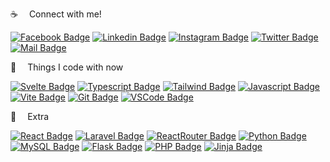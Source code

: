 

:coffee: &emsp;Connect with me!

[![Facebook Badge](https://img.shields.io/badge/Facebook-1877F2?style=for-the-badge&logo=facebook&logoColor=white)](https://www.facebook.com/mir.labib.hossain/) 
[![Linkedin Badge](https://img.shields.io/badge/LinkedIn-0077B5?style=for-the-badge&logo=linkedin&logoColor=white)](https://www.linkedin.com/in/mir-labib-hossain-775b321aa/) 
[![Instagram Badge](https://img.shields.io/badge/Instagram-E4405F?style=for-the-badge&logo=instagram&logoColor=white)](https://www.instagram.com/_mir.labib_/) 
[![Twitter Badge](https://img.shields.io/badge/Twitter-1DA1F2?style=for-the-badge&logo=twitter&logoColor=white)](https://twitter.com/MirLabibHossain) 
[![Mail Badge](https://img.shields.io/badge/Gmail-D14836?style=for-the-badge&logo=gmail&logoColor=white)](mailto:mirlabibhossain99@gmail.com)


:basketball: &emsp;Things I code with now

[![Svelte Badge](https://img.shields.io/badge/Sveltekit-4A4A55?style=for-the-badge&logo=svelte&logoColor=FF3E00)](#)
[![Typescript Badge](https://img.shields.io/badge/-Typescript-007acc?style=for-the-badge&labelColor=black&logo=typescript&logoColor=007acc)](#)
[![Tailwind Badge](https://img.shields.io/badge/Tailwind_CSS-38B2AC?style=for-the-badge&logo=tailwind-css&logoColor=white)](#)
[![Javascript Badge](https://img.shields.io/badge/-Javascript-F0DB4F?style=for-the-badge&labelColor=black&logo=javascript&logoColor=F0DB4F)](#)
[![Vite Badge](https://img.shields.io/badge/vite-A14AED?style=for-the-badge&logo=vite&logoColor=white)](#)
[![Git Badge](https://img.shields.io/badge/Git-F05032?style=for-the-badge&logo=git&logoColor=white)](https://github.com/Mir-Fayek-Hossain)
[![VSCode Badge](https://img.shields.io/badge/Visual_Studio-1877F2?style=for-the-badge&logo=visual%20studio&logoColor=white)](#) 



:gift: &emsp;Extra

[![React Badge](https://img.shields.io/badge/React-20232A?style=for-the-badge&logo=react&logoColor=61DAFB)](https://github.com/Mir-Fayek-Hossain/ajkerkhobor-ReactJS)
[![Laravel Badge](https://img.shields.io/badge/Laravel-F05032?style=for-the-badge&logo=Laravel&logoColor=white)](https://github.com/Mir-Fayek-Hossain/ecom-cart-system-Laravel8-PHP-Ajax)
[![ReactRouter Badge](https://img.shields.io/badge/React_Router-CA4245?style=for-the-badge&logo=react-router&logoColor=white)](https://github.com/Mir-Fayek-Hossain/ajkerkhobor-ReactJS)
[![Python Badge](https://img.shields.io/badge/Python-4EA94B?style=for-the-badge&logo=Python&logoColor=white)](https://github.com/Mir-Fayek-Hossain/lab-management-system-jinja2)
[![MySQL Badge](https://img.shields.io/badge/MySQL-white?style=for-the-badge&logo=MySQL&logoColor=F05032)](https://github.com/Mir-Fayek-Hossain/ecom-cart-system-Laravel8-PHP-Ajax)
[![Flask Badge](https://img.shields.io/badge/Flask-FF0000?style=for-the-badge&logo=Flask&logoColor=white)](https://github.com/Mir-Fayek-Hossain/lab-management-system-jinja2)
[![PHP Badge](https://img.shields.io/badge/PHP-1877F2?style=for-the-badge&logo=PHP&logoColor=white)](https://github.com/Mir-Fayek-Hossain/ecom-cart-system-Laravel8-PHP-Ajax) 
[![Jinja Badge](https://img.shields.io/badge/Jinja-white?style=for-the-badge&logo=Jinja&logoColor=FF0000)](https://github.com/Mir-Fayek-Hossain/lab-management-system-jinja2)

